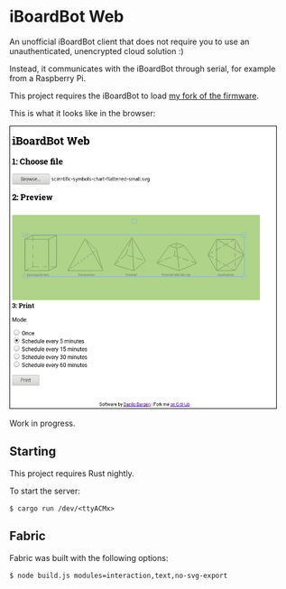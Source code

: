 # iBoardBot Web

An unofficial iBoardBot client that does not require you to use an
unauthenticated, unencrypted cloud solution :)

Instead, it communicates with the iBoardBot through serial, for example from a
Raspberry Pi.

This project requires the iBoardBot to load [my fork of the firmware](https://github.com/dbrgn/iBoardbot).

This is what it looks like in the browser:

![screenshot](screenshot-small.png)

Work in progress.

## Starting

This project requires Rust nightly.

To start the server:

    $ cargo run /dev/<ttyACMx>

## Fabric

Fabric was built with the following options:

    $ node build.js modules=interaction,text,no-svg-export
